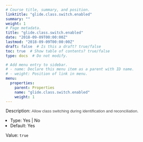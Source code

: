 ```yaml
---
# Course title, summary, and position.
linktitle: "glide.class.switch.enabled"
summary: ""
weight: 1
# Page metadata.
title: "glide.class.switch.enabled"
date: "2018-09-09T00:00:00Z"
lastmod: "2018-09-09T00:00:00Z"
draft: false  # Is this a draft? true/false
toc: true  # Show table of contents? true/false
type: docs  # Do not modify.

# Add menu entry to sidebar.
# - name: Declare this menu item as a parent with ID name.
# - weight: Position of link in menu.
menu:
  properties:
    parent: Properties
    name: "glide.class.switch.enabled"
    weight: 1
---
```


Description: <span style = 'font-family: Arial; font-size: 13px; color: #4a4a4a;'>Allow class switching during identification and reconciliation.<ul style='margin: 0px; padding-left:15px;'><li>Type: Yes | No</li><li>Default: Yes</li></ul></span>


Value: `true`